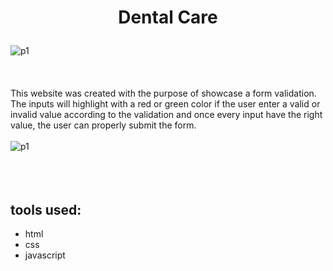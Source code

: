 # <p align="center">Dental Care</p>

![p1](https://user-images.githubusercontent.com/100097970/216989237-c4c3e6b1-0dc5-468e-aabc-d1181acb10b9.png)
<br></br>
<br></br>
This website was created with the purpose of showcase a form validation. The inputs will highlight with a red or green color if the user enter a valid or invalid value according to the validation and once every input have the right value, the user can properly submit the form.
<br></br>
![p1](https://user-images.githubusercontent.com/100097970/216992616-11d0382c-a3db-411c-9242-6540c901a8a1.gif)
<br></br>
<br></br>
## tools used:
* html
* css
* javascript 
